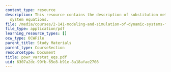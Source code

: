 ```yaml
---
content_type: resource
description: This resource contains the description of substitution methods for deriving
  system equations.
file: /media/courses/2-141-modeling-and-simulation-of-dynamic-systems-fall-2006/6307a2dc99fb65e8b91e8a18afae2708_powr_varstat_eqs.pdf
file_type: application/pdf
learning_resource_types: []
ocw_type: OCWFile
parent_title: Study Materials
parent_type: CourseSection
resourcetype: Document
title: powr_varstat_eqs.pdf
uid: 6307a2dc-99fb-65e8-b91e-8a18afae2708
---
```

